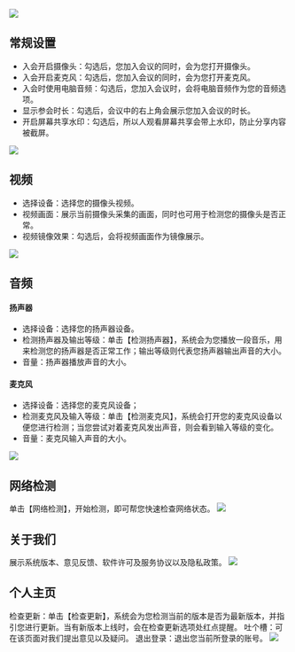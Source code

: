 
![](https://main.qcloudimg.com/raw/4d158c88dd99645dffa46a5c16e47e9c.png)



## 常规设置
- 入会开启摄像头：勾选后，您加入会议的同时，会为您打开摄像头。
- 入会开启麦克风：勾选后，您加入会议的同时，会为您打开麦克风。
- 入会时使用电脑音频：勾选后，您加入会议时，会将电脑音频作为您的音频选项。
- 显示参会时长：勾选后，会议中的右上角会展示您加入会议的时长。
- 开启屏幕共享水印：勾选后，所以人观看屏幕共享会带上水印，防止分享内容被截屏。

![](https://main.qcloudimg.com/raw/dcf287034ee18b93396996dcfe7d238d.png)



## 视频
- 选择设备：选择您的摄像头视频。
- 视频画面：展示当前摄像头采集的画面，同时也可用于检测您的摄像头是否正常。
- 视频镜像效果：勾选后，会将视频画面作为镜像展示。

![](https://main.qcloudimg.com/raw/ad06a3efab8cb6010347e723aa7ccf3c.png)



## 音频
#### 扬声器
- 选择设备：选择您的扬声器设备。
- 检测扬声器及输出等级：单击【检测扬声器】，系统会为您播放一段音乐，用来检测您的扬声器是否正常工作；输出等级则代表您扬声器输出声音的大小。
- 音量：扬声器播放声音的大小。

#### 麦克风
- 选择设备：选择您的麦克风设备；
- 检测麦克风及输入等级：单击【检测麦克风】，系统会打开您的麦克风设备以便您进行检测；当您尝试对着麦克风发出声音，则会看到输入等级的变化。
- 音量：麦克风输入声音的大小。

![](https://main.qcloudimg.com/raw/a5c5e80788210e1129156eb8525f3bd4.png)

## 网络检测
单击【网络检测】，开始检测，即可帮您快速检查网络状态。
![](https://main.qcloudimg.com/raw/247feb929fa2ff27e8db047d59761224.png)


## 关于我们
展示系统版本、意见反馈、软件许可及服务协议以及隐私政策。
![](https://main.qcloudimg.com/raw/b2a267094909cd89e90795cfaba06df6.png)



## 个人主页
检查更新：单击【检查更新】，系统会为您检测当前的版本是否为最新版本，并指引您进行更新。当有新版本上线时，会在检查更新选项处红点提醒。
吐个槽：可在该页面对我们提出意见以及疑问。
退出登录：退出您当前所登录的账号。
![](https://main.qcloudimg.com/raw/ad384e753cd707320e163f274b0c754c.png)






